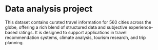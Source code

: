 # Data analysis project
This dataset contains curated travel information for 560 cities across the globe, offering a rich blend of structured data and subjective experience-based ratings. It is designed to support applications in travel recommendation systems, climate analysis, tourism research, and trip planning.
